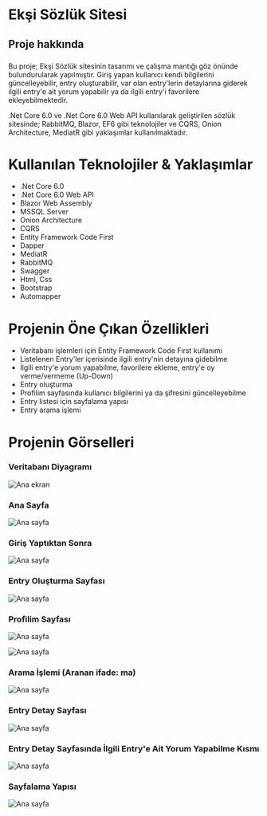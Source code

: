# Ekşi Sözlük Sitesi
## Proje hakkında

###
Bu proje; Ekşi Sözlük sitesinin tasarımı ve çalışma mantığı göz önünde bulundurularak yapılmıştır. Giriş yapan kullanıcı kendi bilgilerini güncelleyebilir, entry oluşturabilir, var olan entry'lerin detaylarına
giderek ilgili entry'e ait yorum yapabilir ya da ilgili entry'i favorilere ekleyebilmektedir.

.Net Core 6.0 ve .Net Core 6.0 Web API kullanılarak geliştirilen sözlük sitesinde; RabbitMQ, Blazor, EF6 gibi teknolojiler ve CQRS, Onion Architecture, MediatR gibi yaklaşımlar kullanılmaktadır. 
###

# Kullanılan Teknolojiler & Yaklaşımlar
- .Net Core 6.0
- .Net Core 6.0 Web API
- Blazor Web Assembly
- MSSQL Server
- Onion Architecture
- CQRS
- Entity Framework Code First
- Dapper
- MediatR
- RabbitMQ
- Swagger
- Html, Css
- Bootstrap
- Automapper
  
# Projenin Öne Çıkan Özellikleri
- Veritabanı işlemleri için Entity Framework Code First kullanımı
- Listelenen Entry'ler içerisinde ilgili entry'nin detayına gidebilme
- İlgili entry'e yorum yapabilme, favorilere ekleme, entry'e oy verme/vermeme (Up-Down)
- Entry oluşturma
- Profilim sayfasında kullanıcı bilgilerini ya da şifresini güncelleyebilme
- Entry listesi için sayfalama yapısı
- Entry arama işlemi

# Projenin Görselleri

### Veritabanı Diyagramı 
![Ana ekran](https://github.com/busraozdemir0/BlazorEksiSozluk/blob/master/DB-ProjectScreenShots/db.png)

### Ana Sayfa
![Ana sayfa](https://github.com/busraozdemir0/BlazorEksiSozluk/blob/master/DB-ProjectScreenShots/home.png)

### Giriş Yaptıktan Sonra
![Ana sayfa](https://github.com/busraozdemir0/BlazorEksiSozluk/blob/master/DB-ProjectScreenShots/loginAfter.png)

### Entry Oluşturma Sayfası
![Ana sayfa](https://github.com/busraozdemir0/BlazorEksiSozluk/blob/master/DB-ProjectScreenShots/entryCreate.png)

### Profilim Sayfası
![Ana sayfa](https://github.com/busraozdemir0/BlazorEksiSozluk/blob/master/DB-ProjectScreenShots/profile.png)

![Ana sayfa](https://github.com/busraozdemir0/BlazorEksiSozluk/blob/master/DB-ProjectScreenShots/profileUpdate.png)

### Arama İşlemi (Aranan ifade: ma)
![Ana sayfa](https://github.com/busraozdemir0/BlazorEksiSozluk/blob/master/DB-ProjectScreenShots/search.png)

### Entry Detay Sayfası
![Ana sayfa](https://github.com/busraozdemir0/BlazorEksiSozluk/blob/master/DB-ProjectScreenShots/entryDetail.png)

### Entry Detay Sayfasında İlgili Entry'e Ait Yorum Yapabilme Kısmı
![Ana sayfa](https://github.com/busraozdemir0/BlazorEksiSozluk/blob/master/DB-ProjectScreenShots/EntryCommentCreate.png)

### Sayfalama Yapısı
![Ana sayfa](https://github.com/busraozdemir0/BlazorEksiSozluk/blob/master/DB-ProjectScreenShots/paging.png)
